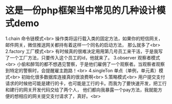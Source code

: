 # 这是一份php框架当中常见的几种设计模式demo
1.chain 命令链模式\<br>
操作类将运行载入类的固定方法，如果你的短信网关，邮件网关，微信推送网关都持有着这样一个同名的启动方法，
那么就多了\<br>
2.factory 工厂模式\<br>
有时候真的很难决定用用第几号员工来干活，于是我写了一个工厂方法，只要传入这个员工的id，他就来了。
3.observer 观察者模式\<br>
小偷和醉驾的都不想遇见警察，于是他们雇佣了一个观察者。当观察者观察到特定的警察时，会提醒雇主跑路！\<br>
4.singleTon 单点（单例，单元素）模式\<br>
初始化很多数据库连接真的很浪费啊\<br>
5.策略模式\<br>
用户提交支付请求的时候他可能是建行的卡，也可能是工行的卡。而我为了要快速开发，把工行和建行的网关开发代码交给了两个人，
他们都向我暴露一个pay方法，我就能方便的想相应的网关提交支付请求了，真好。\<br>
